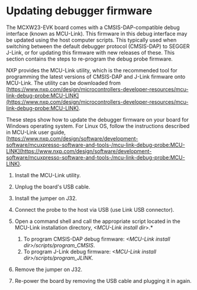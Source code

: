 # Updating debugger firmware 

The MCXW23-EVK board comes with a CMSIS-DAP-compatible debug interface \(known as MCU-Link\). This firmware in this debug interface may be updated using the host computer scripts. This typically used when switching between the default debugger protocol \(CMSIS-DAP\) to SEGGER J-Link, or for updating this firmware with new releases of these. This section contains the steps to re-program the debug probe firmware.

NXP provides the MCU-Link utility, which is the recommended tool for programming the latest versions of CMSIS-DAP and J-Link firmware onto MCU-Link. The utility can be downloaded from [https://www.nxp.com/design/microcontrollers-developer-resources/mcu-link-debug-probe:MCU-LINK](https://www.nxp.com/design/microcontrollers-developer-resources/mcu-link-debug-probe:MCU-LINK).

These steps show how to update the debugger firmware on your board for Windows operating system. For Linux OS, follow the instructions described in MCU-Link user guide, [https://www.nxp.com/design/software/development-software/mcuxpresso-software-and-tools-/mcu-link-debug-probe:MCU-LINK](https://www.nxp.com/design/software/development-software/mcuxpresso-software-and-tools-/mcu-link-debug-probe:MCU-LINK).

1.  Install the MCU-Link utility.
2.  Unplug the board's USB cable.
3.  Install the jumper on J32.
4.  Connect the probe to the host via USB \(use Link USB connector\).
5.  Open a command shell and call the appropriate script located in the MCU-Link installation directory, *<MCU-Link install dir*\>.*

    1.  To program CMSIS-DAP debug firmware: *<MCU-Link install dir\>/scripts/program\_CMSIS*.
    2.  To program J-Link debug firmware: *<MCU-Link install dir\>/scripts/program\_JLINK*.
6.  Remove the jumper on J32.
7.  Re-power the board by removing the USB cable and plugging it in again.


